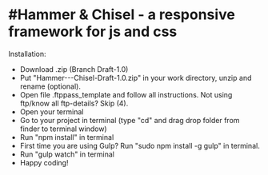 #Hammer & Chisel - a responsive framework for js and css
===============
Installation:
- Download .zip (Branch Draft-1.0)
- Put "Hammer---Chisel-Draft-1.0.zip" in your work directory, unzip and rename (optional).
- Open file .ftppass_template and follow all instructions. Not using ftp/know all ftp-details? Skip (4).
- Open your terminal
- Go to your project in terminal (type "cd" and drag drop folder from finder to terminal window)
- Run "npm install" in terminal
- First time you are using Gulp? Run "sudo npm install -g gulp" in terminal.
- Run "gulp watch" in terminal
- Happy coding!
